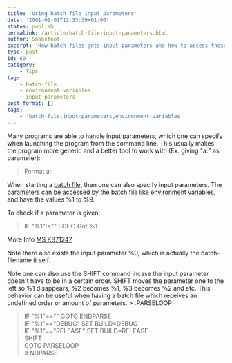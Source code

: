 ```yaml
---
title: 'Using batch file input parameters'
date: '2001-01-01T11:33:39+01:00'
status: publish
permalink: /article/batch-file-input-parameters.html
author: Snakefoot
excerpt: 'How batch files gets input parameters and how to access these parameters in the batch file.'
type: post
id: 69
category:
    - Tips
tag:
    - batch-file
    - environment-variables
    - input-parameters
post_format: []
tags:
    - 'batch-file,input-parameters,environment-variables'
---
```

Many programs are able to handle input parameters, which one can specify when launching the program from the command line. This usually makes the program more generic and a better tool to work with (Ex. giving "a:" as parameter):

> Format a:

 When starting a [batch file](/article/batch-file.html), then one can also specify input parameters. The parameters can be accessed by the batch file like [environment variables](/article/environment-variables.html), and have the values %1 to %9.  
  
 To check if a parameter is given:
 > IF "%1"!="" ECHO Got %1

 More Info [MS KB71247](http://support.microsoft.com/kb/71247 "Semicolon, Equal Sign As Arguments in Batch File [Q71247]")  
  
 Note there also exists the input parameter %0, which is actually the batch-filename it self.  
  
 Note one can also use the SHIFT command incase the input parameter doesn't have to be in a certain order. SHIFT moves the parameter one to the left so %1 disappears, %2 becomes %1, %3 becomes %2 and etc. This behavior can be useful when having a batch file which receives an undefined order or amount of parameters. > :PARSELOOP  
>  IF "%1"=="" GOTO ENDPARSE  
>  IF "%1"=="DEBUG" SET BUILD=DEBUG  
>  IF "%1"=="RELEASE" SET BUILD=RELEASE  
>  SHIFT  
>  GOTO PARSELOOP  
>  :ENDPARSE